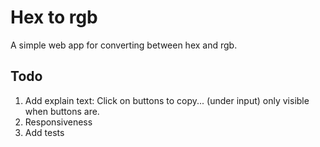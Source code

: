 # Hex to rgb
A simple web app for converting between hex and rgb.

## Todo
1. Add explain text: Click on buttons to copy... (under input) only visible when buttons are.
2. Responsiveness
3. Add tests
